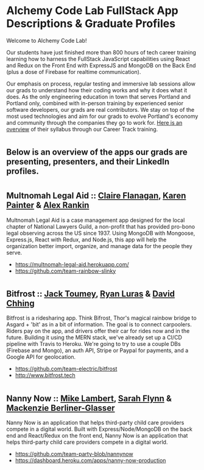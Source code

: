 # Alchemy Code Lab FullStack App Descriptions & Graduate Profiles

Welcome to Alchemy Code Lab! 

Our students have just finished more than 800 hours of tech career training learning how to harness the FullStack JavaScript capabilities using React and Redux on the Front End with ExpressJS and MongoDB on the Back End (plus a dose of Firebase for realtime communication).

Our emphasis on process, regular testing and immersive lab sessions allow our grads to understand how their coding works and why it does what it does. As the only engineering education in town that serves Portland and Portland only, combined with in-person training by experienced senior software developers, our grads are real contributors. We stay on top of the most used technologies and aim for our grads to evolve Portland's economy and community through the companies they go to work for. [Here is an overview](https://docs.google.com/document/d/1RVKZ4wzOLJn5OeIE-94riRoJGLpwLRG1SuBdGY7sedg/edit?usp=sharing) of their syllabus through our Career Track training.  

# <h2> Below is an overview of the apps our grads are presenting, presenters, and their LinkedIn profiles.
  
# <h2> Multnomah Legal Aid :: [Claire Flanagan](https://www.linkedin.com/in/claire-o-flanagan/), [Karen Painter](https://www.linkedin.com/in/karen-painter-pdx/) & [Alex Rankin](https://www.linkedin.com/in/alexcrankin/)
Multnomah Legal Aid is a case management app designed for the local chapter of National Lawyers Guild, a non-profit that has provided pro-bono legal observing across the US since 1937. Using MongoDB with Mongoose, Express.js, React with Redux, and Node.js, this app will help the organization better import, organize, and manage data for the people they serve.
- https://multnomah-legal-aid.herokuapp.com/
- https://github.com/team-rainbow-slinky

# <h2> Bitfrost :: [Jack Toumey](https://www.linkedin.com/in/jacktoumey/), [Ryan Luras](https://www.linkedin.com/in/ryanluras/) & [David Chhing](https://www.linkedin.com/in/davidchhing/)

Bitfrost is a ridesharing app. Think Bifrost, Thor's magical rainbow bridge to Asgard + 'bit' as in a bit of information. The goal is to connect carpoolers. Riders pay on the app, and drivers offer their car for rides now and in the future. Building it using the MERN stack, we've already set up a CI/CD pipeline with Travis to Heroku. We're going to try to use a couple DBs (Firebase and Mongo), an auth API, Stripe or Paypal for payments, and a Google API for geolocation. 
  
 - https://github.com/team-electric/bitfrost
 - http://www.bitfrost.tech
 
 # <h2> Nanny Now :: [Mike Lambert](https://www.linkedin.com/in/mike-b-lambert/), [Sarah Flynn](https://www.linkedin.com/in/sarah-flynn/) & [Mackenzie Berliner-Glasser](https://www.linkedin.com/in/mackenzie-berliner-glasser/)
  
Nanny Now is an application that helps third-party child care providers compete in a digital world. Built with Express/Node/MongoDB on the back end and React/Redux on the front end, Nanny Now is an application that helps third-party child care providers compete in a digital world.
  
- https://github.com/team-party-blob/nannynow 
- https://dashboard.heroku.com/apps/nanny-now-production
